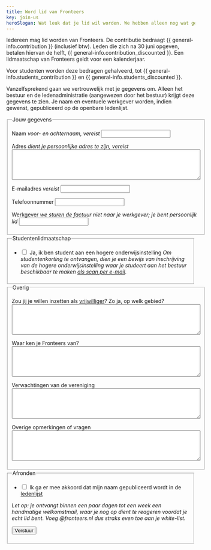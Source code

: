```yaml
---
title: Word lid van Fronteers
key: join-us
heroSlogan: Wat leuk dat je lid wil worden. We hebben alleen nog wat gegevens van je nodig!
---
```

Iedereen mag lid worden van Fronteers. De contributie bedraagt {{ general-info.contribution }} (inclusief btw). Leden die zich na 30 juni opgeven, betalen hiervan de helft, {{ general-info.contribution_discounted }}. Een lidmaatschap van Fronteers geldt voor een kalenderjaar.

Voor studenten worden deze bedragen gehalveerd, tot {{ general-info.students_contribution }} en {{ general-info.students_discounted }}.

Vanzelfsprekend gaan we vertrouwelijk met je gegevens om. Alleen het bestuur en de ledenadministratie (aangewezen door het bestuur) krijgt deze gegevens te zien. Je naam en eventuele werkgever worden, indien gewenst, gepubliceerd op de openbare ledenlijst.


<form action="/nl/word-lid/gelukt" method="post" id="formulier-lidmaatschap" netlify-honeypot="bot-field"  netlify>
  <fieldset>
    <legend>Jouw gegevens</legend>
    <p>
      <label for="naam">Naam <em>voor- en achternaam, vereist</em></label>
      <input type="text" class="text" name="naam" id="naam" required>
    </p>
    <p>
      <label for="adres">Adres <em>dient je persoonlijke adres te zijn, vereist</em></label>
      <textarea name="adres" id="adres" cols="60" rows="5" class="small" required></textarea>
    </p>
    <p>
      <label for="email">E-mailadres <em>vereist</em></label>
      <input type="email" class="text email" name="email" id="email" required>
    </p>
    <p class="form-inline">
      <label for="telefoon">Telefoonnummer</label>
      <input type="text" class="text" name="telefoon" id="telefoon" inputmode="tel">
    </p>
    <p>
      <label for="werkgever">Werkgever <em>we sturen de factuur niet naar je werkgever; je bent persoonlijk lid</em></label>
      <input type="text" class="text" name="werkgever" id="werkgever">
    </p>
  </fieldset>
  <fieldset>
    <legend><span>Studentenlidmaatschap</span></legend>
    <ul>
      <li><label><input type="checkbox" name="student" id="student"> Ja, ik ben student aan een hogere onderwijsinstelling <em>Om studentenkorting te ontvangen, dien je een bewijs van inschrijving van de hogere onderwijsinstelling waar je studeert aan het bestuur beschikbaar te maken <a href="mailto:ledenadministratie@fronteers.nl">als scan per e-mail</a>.</em></label></li>
    </ul>
  </fieldset>
  <fieldset>
    <legend>Overig</legend>
    <p>
      <label for="vrijwilligerswerk">Zou jij je willen inzetten als <a href="/nl/vereniging/commissies">vrijwilliger</a>? Zo ja, op welk gebied?</label>
      <textarea name="vrijwilligerswerk" id="vrijwilligerswerk" cols="60" rows="5" class="small"></textarea>
    </p>
    <p>
      <label for="via">Waar ken je Fronteers van?</label>
      <textarea name="via" id="via" cols="60" rows="5" class="small"></textarea>
    </p>
    <p>
      <label for="verwachtingen">Verwachtingen van de vereniging</label>
      <textarea name="verwachtingen" id="verwachtingen" cols="60" rows="5" class="small"></textarea>
    </p>
    <p>
      <label for="opmerkingen">Overige opmerkingen of vragen</label>
      <textarea name="opmerkingen" id="opmerkingen" cols="60" rows="5" class="small"></textarea>
    </p>
  </fieldset>
  <fieldset>
    <legend>Afronden</legend>
    <ul>
      <li><label><input type="checkbox" name="ledenlijst" id="ledenlijst"> Ik ga er mee akkoord dat mijn naam gepubliceerd wordt in de <a href="/leden">ledenlijst</a></label></li>
    </ul>
    <p id="let-op"><em>Let op: je ontvangt binnen een paar dagen tot een week een handmatige welkomstmail, waar je nog op dient te reageren voordat je echt lid bent. Voeg @fronteers.nl dus straks even toe aan je white-list.</em></p>
    <p style="display: none;">
        <label>
        Vul dit veld niet in als je een mens bent: <input name="bot-field" />
        </label>
    </p>
    <p class="submit">
      <input type="hidden" name="taal" value="Nederlands">
      <button class="button-curly-braces">Verstuur</button>
    </p>
  </fieldset>
</form>

